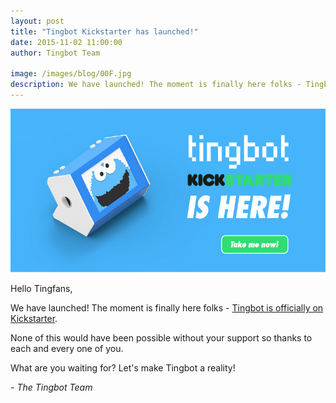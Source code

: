 ```yaml
---
layout: post
title: "Tingbot Kickstarter has launched!"
date: 2015-11-02 11:00:00
author: Tingbot Team

image: /images/blog/00F.jpg
description: We have launched! The moment is finally here folks - Tingbot is officially on Kickstarter.
---
```


![](/images/blog/00F-1.png)


Hello Tingfans,

We have launched! The moment is finally here folks - [Tingbot is officially on Kickstarter](//www.kickstarter.com/projects/744235676/tingbot-raspberry-pi-made-fun).

None of this would have been possible without your support so thanks to each and every one of you.

What are you waiting for? Let's make Tingbot a reality!

*- The Tingbot Team*